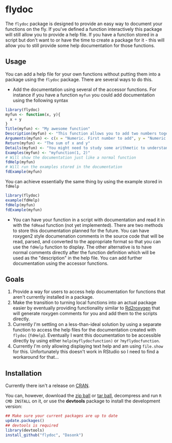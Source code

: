 flydoc
==========

The `flydoc` package is designed to provide an easy way to document your functions on the fly.  If you've defined a function interactively this package will still allow you to provide a help file.  If you have a function stored in a script but don't want to or have the time to create a package for it - this will allow you to still provide some help documentation for those functions.

## Usage

You can add a help file for your own functions without putting them into a package using the `flydoc` package.  There are several ways to do this.

  - Add the documentation using several of the accessor functions. For instance if you have a function `myfun` you could add documentation using the following syntax

```r
library(flydoc)
myfun <- function(x, y){
  x + y
}
Title(myfun) <- "My awesome function"
Description(myfun) <- "This function allows you to add two numbers together"
Arguments(myfun) <- c(x = "Numeric. First number to add", y = "Numeric. Second number to add")
Return(myfun) <- "The sum of x and y"
Details(myfun) <- "You might need to study some arithmetic to understand this function"
Examples(myfun) <- "myfunction(1, 2)"
# Will show the documentation just like a normal function
fdHelp(myfun)
# Will run the examples stored in the documentation
fdExample(myfun)
```
You can achieve essentially the same thing by using the example stored in `fdHelp`
```r
library(flydoc)
example(fdHelp)
fdHelp(myfun)
fdExample(myfun)
```
  - You can have your function in a script with documentation and read it in with the `fdRead` function (not yet implemented).  There are two methods to store this documentation planned for the future.  You can have roxygen2 style documenation comments in the source code that will be read, parsed, and converted to the appropriate format so that you can use the `fdHelp` function to display.  The other alternative is to have normal comments directly after the function definition which will be used as the "description" in the help file.  You can add further documentation using the accessor functions.

## Goals

  1. Provide a way for users to access help documentation for functions that aren't currently installed in a package.
  2. Make the transition to turning local functions into an actual package easier by eventually providing functionality similar to [Rd2roxygen](http://cran.r-project.org/web/packages/Rd2roxygen/index.html) that will generate roxygen comments for you and add them to the scripts directly.
  3. Currently I'm settling on a less-than-ideal solution by using a separate function to access the help files for the documentation created with `flydoc` (`fdHelp`).  Eventually I want this documentation to be accessible directly by using either `help(myflydocfunction)` or `?myflydocfunction`.
  4.  Currently I'm only allowing displaying text help and am using `file.show` for this.  Unfortunately this doesn't work in RStudio so I need to find a workaround for that...
    
## Installation

Currently there isn't a release on [CRAN](http://cran.r-project.org/).

You can, however, download the [zip ball](https://github.com/Dasonk/flydoc/zipball/master) or [tar ball](https://github.com/Dasonk/flydoc/tarball/master), decompress and run `R CMD INSTALL` on it, or use the **devtools** package to install the development version:

```r
## Make sure your current packages are up to date
update.packages()
## devtools is required
library(devtools)
install_github("flydoc", "Dasonk")
```
